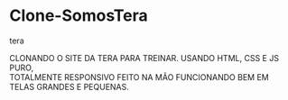 # Clone-SomosTera
tera


  CLONANDO O SITE DA TERA PARA TREINAR.
  USANDO HTML, CSS  E JS PURO,  
  TOTALMENTE RESPONSIVO FEITO NA MÃO FUNCIONANDO BEM EM TELAS GRANDES E PEQUENAS. 
  
